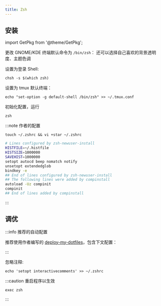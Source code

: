 ```yaml
---
title: Zsh
---
```


## 安装

import GetPkg from '@theme/GetPkg';

<GetPkg name="zsh" dnf apt pacman/>

更改 GNOME/KDE 终端默认命令为 `/bin/zsh`：
还可以选择自己喜欢的背景透明度、主题色调

设置为登录 Shell:

    chsh -s $(which zsh)

设置为 tmux 默认终端：

    echo "set-option -g default-shell /bin/zsh" >> ~/.tmux.conf

初始化配置，运行

    zsh

:::note 作者的配置

    touch ~/.zshrc && vi +star ~/.zshrc

```bash
# Lines configured by zsh-newuser-install
HISTFILE=~/.histfile
HISTSIZE=1000000
SAVEHIST=1000000
setopt autocd beep nomatch notify
unsetopt extendedglob
bindkey -e
## End of lines configured by zsh-newuser-install
## The following lines were added by compinstall
autoload -Uz compinit
compinit
## End of lines added by compinstall
```

:::

## 调优

:::info 推荐的自动配置

推荐使用作者编写的 [deploy-my-dotfiles](deploy-my-dotfiles)，包含下文配置：

:::

忽略注释:

    echo 'setopt interactivecomments' >> ~/.zshrc

:::caution 重启程序以生效

    exec zsh

:::
